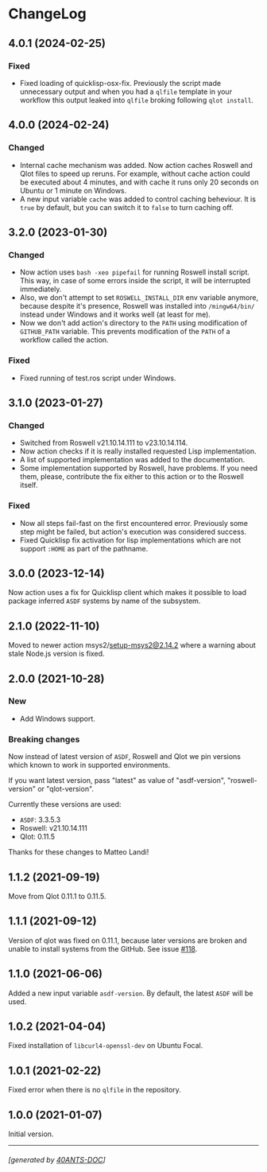 <a id="x-28PROJECT-DOCS-2FCHANGELOG-3A-40CHANGELOG-2040ANTS-DOC-2FLOCATIVES-3ASECTION-29"></a>

# ChangeLog

<a id="x-28PROJECT-DOCS-2FCHANGELOG-3A-3A-7C4-2E0-2E1-7C-2040ANTS-DOC-2FLOCATIVES-3ASECTION-29"></a>

## 4.0.1 (2024-02-25)

<a id="fixed"></a>

### Fixed

* Fixed loading of quicklisp-osx-fix. Previously the script made unnecessary output and when you had a `qlfile` template in your workflow this output leaked into `qlfile` broking following `qlot install`.

<a id="x-28PROJECT-DOCS-2FCHANGELOG-3A-3A-7C4-2E0-2E0-7C-2040ANTS-DOC-2FLOCATIVES-3ASECTION-29"></a>

## 4.0.0 (2024-02-24)

<a id="changed"></a>

### Changed

* Internal cache mechanism was added. Now action caches Roswell and Qlot files to speed up reruns. For example, without cache action could be executed about 4 minutes, and with cache it runs only 20 seconds on Ubuntu or 1 minute on Windows.
* A new input variable `cache` was added to control caching beheviour. It is `true` by default, but you can switch it to `false` to turn caching off.

<a id="x-28PROJECT-DOCS-2FCHANGELOG-3A-3A-7C3-2E2-2E0-7C-2040ANTS-DOC-2FLOCATIVES-3ASECTION-29"></a>

## 3.2.0 (2023-01-30)

<a id="changed"></a>

### Changed

* Now action uses `bash -xeo pipefail` for running Roswell install script. This way, in case of some errors inside the script, it will be interrupted immediately.
* Also, we don't attempt to set `ROSWELL_INSTALL_DIR` env variable anymore, because despite it's presence, Roswell was installed into `/mingw64/bin/` instead under Windows and it works well (at least for me).
* Now we don't add action's directory to the `PATH` using modification of `GITHUB_PATH` variable. This prevents modification of the `PATH` of a workflow called the action.

<a id="fixed"></a>

### Fixed

* Fixed running of test.ros script under Windows.

<a id="x-28PROJECT-DOCS-2FCHANGELOG-3A-3A-7C3-2E1-2E0-7C-2040ANTS-DOC-2FLOCATIVES-3ASECTION-29"></a>

## 3.1.0 (2023-01-27)

<a id="changed"></a>

### Changed

* Switched from Roswell v21.10.14.111 to v23.10.14.114.
* Now action checks if it is really installed requested Lisp implementation.
* A list of supported implementation was added to the documentation.
* Some implementation supported by Roswell, have problems. If you need them, please, contribute the fix either to this action or to the Roswell itself.

<a id="fixed"></a>

### Fixed

* Now all steps fail-fast on the first encountered error. Previously some step might be failed, but action's execution was considered success.
* Fixed Quicklisp fix activation for lisp implementations which are not support `:HOME` as part of the pathname.

<a id="x-28PROJECT-DOCS-2FCHANGELOG-3A-3A-7C3-2E0-2E0-7C-2040ANTS-DOC-2FLOCATIVES-3ASECTION-29"></a>

## 3.0.0 (2023-12-14)

Now action uses a fix for Quicklisp client which makes it possible to load package inferred `ASDF` systems by name of the subsystem.

<a id="x-28PROJECT-DOCS-2FCHANGELOG-3A-3A-7C2-2E1-2E0-7C-2040ANTS-DOC-2FLOCATIVES-3ASECTION-29"></a>

## 2.1.0 (2022-11-10)

Moved to newer action msys2/setup-msys2@2.14.2 where a warning about stale Node.js version is fixed.

<a id="x-28PROJECT-DOCS-2FCHANGELOG-3A-3A-7C2-2E0-2E0-7C-2040ANTS-DOC-2FLOCATIVES-3ASECTION-29"></a>

## 2.0.0 (2021-10-28)

<a id="new"></a>

### New

* Add Windows support.

<a id="breaking-changes"></a>

### Breaking changes

Now instead of latest version of `ASDF`, Roswell and Qlot
we pin versions which known to work in supported environments.

If you want latest version, pass "latest" as value of
"asdf-version", "roswell-version" or "qlot-version".

Currently these versions are used:

* `ASDF`: 3.3.5.3
* Roswell: v21.10.14.111
* Qlot: 0.11.5

Thanks for these changes to Matteo Landi!

<a id="x-28PROJECT-DOCS-2FCHANGELOG-3A-3A-7C1-2E1-2E2-7C-2040ANTS-DOC-2FLOCATIVES-3ASECTION-29"></a>

## 1.1.2 (2021-09-19)

Move from Qlot 0.11.1 to 0.11.5.

<a id="x-28PROJECT-DOCS-2FCHANGELOG-3A-3A-7C1-2E1-2E1-7C-2040ANTS-DOC-2FLOCATIVES-3ASECTION-29"></a>

## 1.1.1 (2021-09-12)

Version of qlot was fixed on 0.11.1, because later versions are broken and unable to install
systems from the GitHub. See issue [#118][2ffd].

<a id="x-28PROJECT-DOCS-2FCHANGELOG-3A-3A-7C1-2E1-2E0-7C-2040ANTS-DOC-2FLOCATIVES-3ASECTION-29"></a>

## 1.1.0 (2021-06-06)

Added a new input variable `asdf-version`. By default, the latest
`ASDF` will be used.

<a id="x-28PROJECT-DOCS-2FCHANGELOG-3A-3A-7C1-2E0-2E2-7C-2040ANTS-DOC-2FLOCATIVES-3ASECTION-29"></a>

## 1.0.2 (2021-04-04)

Fixed installation of `libcurl4-openssl-dev` on Ubuntu Focal.

<a id="x-28PROJECT-DOCS-2FCHANGELOG-3A-3A-7C1-2E0-2E1-7C-2040ANTS-DOC-2FLOCATIVES-3ASECTION-29"></a>

## 1.0.1 (2021-02-22)

Fixed error when there is no `qlfile` in the repository.

<a id="x-28PROJECT-DOCS-2FCHANGELOG-3A-3A-7C1-2E0-2E0-7C-2040ANTS-DOC-2FLOCATIVES-3ASECTION-29"></a>

## 1.0.0 (2021-01-07)

Initial version.


[2ffd]: https://github.com/fukamachi/qlot/issues/118

* * *
###### [generated by [40ANTS-DOC](https://40ants.com/doc/)]
